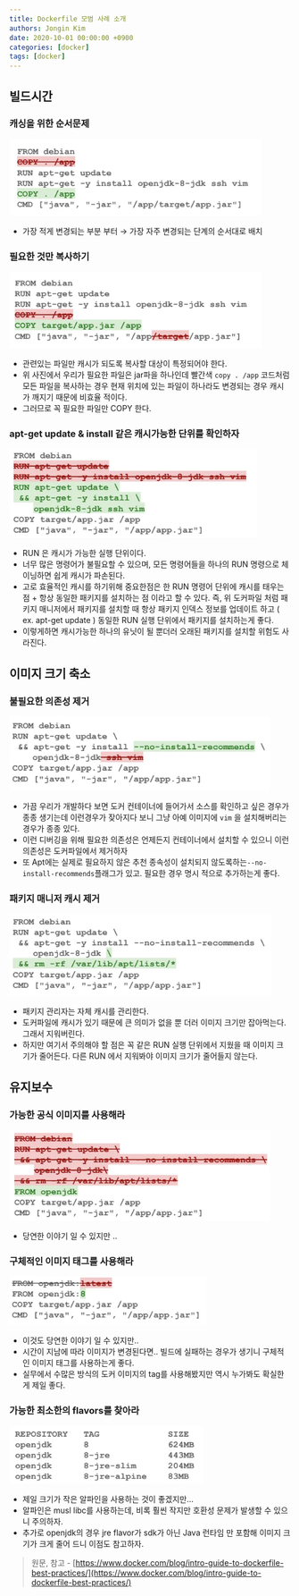 ```yaml
---
title: Dockerfile 모범 사례 소개
authors: Jongin Kim
date: 2020-10-01 00:00:00 +0900
categories: [docker]
tags: [docker]
---
```

## 빌드시간

### 캐싱을 위한 순서문제
![](/assets/img/posts/5.png)
- 가장 적게 변경되는 부분 부터 → 가장 자주 변경되는 단계의 순서대로 배치

### 필요한 것만 복사하기
![](/assets/img/posts/6.png)
- 관련있는 파일만 캐시가 되도록 복사할 대상이 특정되어야 한다.
- 위 사진에서 우리가 필요한 파일은 jar파을 하나인데 빨간색 `copy . /app` 코드처럼 모든 파일을 복사하는 경우 현재 위치에 있는 파일이 하나라도 변경되는 경우 캐시가 깨지기 때문에 비효율 적이다. 
- 그러므로 꼭 필요한 파일만 COPY 한다.

### apt-get update & install 같은 캐시가능한 단위를 확인하자
![](/assets/img/posts/7.png)
- RUN 은 캐시가 가능한 실행 단위이다. 
- 너무 많은 명령어가 불필요할 수 있으며, 모든 명령어들을 하나의 RUN 명령으로 체이닝하면 쉽게 캐시가 파손된다. 
- 고로 효율적인 캐시를 하기위해 중요한점은 한 RUN 명령어 단위에 캐시를 태우는 점 + 항상 동일한 패키지를 설치하는 점 이라고 할 수 있다. 즉, 위 도커파일 처럼 패키지 매니저에서 패키지를 설치할 때 항상 패키지 인덱스 정보를 업데이트 하고 ( ex. apt-get update ) 동일한 RUN 실행 단위에서 패키지를 설치하는게 좋다.
- 이렇게하면 캐시가능한 하나의 유닛이 될 뿐더러 오래된 패키지를 설치할 위험도 사라진다.

## 이미지 크기 축소

### 불필요한 의존성 제거
![](/assets/img/posts/8.png)
- 가끔 우리가 개발하다 보면 도커 컨테이너에 들어가서 소스를 확인하고 싶은 경우가 종종 생기는데 이런경우가 잦아지다 보니 그냥 아예 이미지에 `vim` 을 설치해버리는 경우가 종종 있다.
- 이런 디버깅을 위해 필요한 의존성은 언제든지 컨테이너에서 설치할 수 있으니 이런 의존성은 도커파일에서 제거하자
- 또 Apt에는 실제로 필요하지 않은 추천 종속성이 설치되지 않도록하는`--no-install-recommends`플래그가 있고. 필요한 경우 명시 적으로 추가하는게 좋다.

### 패키지 매니저 캐시 제거
![](/assets/img/posts/9.png)
- 패키지 관리자는 자체 캐시를 관리한다.
- 도커파일에 캐시가 있기 때문에 큰 의미가 없을 뿐 더러 이미지 크기만 잡아먹는다. 그래서 지워버린다.
- 하지만 여기서 주의해야 할 점은 꼭 같은 RUN 실행 단위에서 지웠을 때 이미지 크기가 줄어든다. 다른 RUN 에서 지워봐야 이미지 크기가 줄어들지 않는다.

## 유지보수

### 가능한 공식 이미지를 사용해라
![](/assets/img/posts/10.png)
- 당연한 이야기 일 수 있지만 ..

### 구체적인 이미지 태그를 사용해라
![](/assets/img/posts/11.png)
- 이것도 당연한 이야기 일 수 있지만..
- 시간이 지남에 따라 이미지가 변경된다면.. 빌드에 실패하는 경우가 생기니 구체적인 이미지 태그를 사용하는게 좋다.
- 실무에서 수많은 방식의 도커 이미지의 tag를 사용해봤지만 역시 누가봐도 확실한게 제일 좋다.

### 가능한 최소한의 flavors를 찾아라
![](/assets/img/posts/12.png)
- 제일 크기가 작은 알파인을 사용하는 것이 좋겠지만...
- 알파인은 musl libc를 사용하는데, 비록 훨씬 작지만 호환성 문제가 발생할 수 있으니 주의하자.
- 추가로 openjdk의 경우 jre flavor가 sdk가 아닌 Java 런타임 만 포함해 이미지 크기가 크게 줄어 드니 이점도 참고하자.

> 원문, 참고 - [https://www.docker.com/blog/intro-guide-to-dockerfile-best-practices/](https://www.docker.com/blog/intro-guide-to-dockerfile-best-practices/)